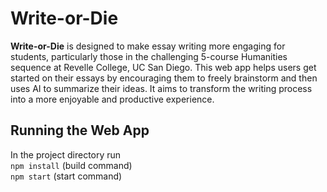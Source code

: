 # Write-or-Die

**Write-or-Die** is designed to make essay writing more engaging for students, particularly those in the challenging 5-course Humanities sequence at Revelle College, UC San Diego. This web app helps users get started on their essays by encouraging them to freely brainstorm and then uses AI to summarize their ideas. It aims to transform the writing process into a more enjoyable and productive experience.

## Running the Web App
In the project directory run <br> 
```npm install``` (build command) <br>
```npm start``` (start command)
